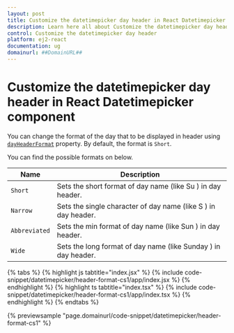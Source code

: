 ```yaml
---
layout: post
title: Customize the datetimepicker day header in React Datetimepicker component | Syncfusion
description: Learn here all about Customize the datetimepicker day header in Syncfusion React Datetimepicker component of Syncfusion Essential JS 2 and more.
control: Customize the datetimepicker day header 
platform: ej2-react
documentation: ug
domainurl: ##DomainURL##
---
```


# Customize the datetimepicker day header in React Datetimepicker component

You can change the format of the day that to be displayed in header using [`dayHeaderFormat`](https://ej2.syncfusion.com/react/documentation/api/datetimepicker#dayheaderformat) property. By default, the format is `Short`.

You can find the possible formats on below.

| **Name** | **Description** |
|------|---------------------|
| `Short` | Sets the short format of day name (like Su ) in day header. |
| `Narrow` | Sets the single character of day name (like S ) in day header. |
| `Abbreviated` | Sets the min format of day name (like Sun ) in day header. |
| `Wide` | Sets the long format of day name (like Sunday ) in day header. |

{% tabs %}
{% highlight js tabtitle="index.jsx" %}
{% include code-snippet/datetimepicker/header-format-cs1/app/index.jsx %}
{% endhighlight %}
{% highlight ts tabtitle="index.tsx" %}
{% include code-snippet/datetimepicker/header-format-cs1/app/index.tsx %}
{% endhighlight %}
{% endtabs %}

 {% previewsample "page.domainurl/code-snippet/datetimepicker/header-format-cs1" %}